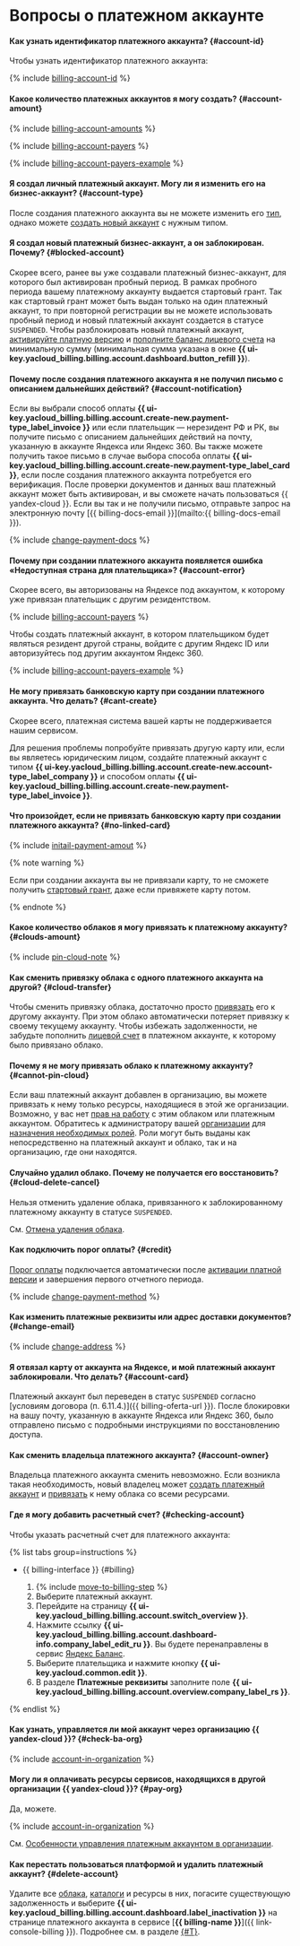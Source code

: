 # Вопросы о платежном аккаунте

#### Как узнать идентификатор платежного аккаунта? {#account-id}

Чтобы узнать идентификатор платежного аккаунта:

{% include [billing-account-id](../../_includes/billing/billing-account-id.md) %}

#### Какое количество платежных аккаунтов я могу создать? {#account-amount}

{% include [billing-account-amounts](../../billing/_includes/billing-account-amounts.md) %}

{% include [billing-account-payers](../../billing/_includes/billing-account-payers.md) %}

{% include [billing-account-payers-example](../../billing/_includes/billing-account-payers-example.md) %}

#### Я создал личный платежный аккаунт. Могу ли я изменить его на бизнес-аккаунт? {#account-type}

После создания платежного аккаунта вы не можете изменить его [тип](../../billing/concepts/billing-account.md#ba-types), однако можете [создать новый аккаунт](../../billing/operations/create-new-account.md) с нужным типом.

#### Я создал новый платежный бизнес-аккаунт, а он заблокирован. Почему? {#blocked-account}

Скорее всего, ранее вы уже создавали платежный бизнес-аккаунт, для которого был активирован пробный период. В рамках пробного периода вашему платежному аккаунту выдается стартовый грант. Так как стартовый грант может быть выдан только на один платежный аккаунт, то при повторной регистрации вы не можете использовать пробный период и новый платежный аккаунт создается в статусе `SUSPENDED`.
Чтобы разблокировать новый платежный аккаунт, [активируйте платную версию](../../billing/operations/activate-commercial.md) и [пополните баланс лицевого счета](../../billing/operations/pay-the-bill.md) на минимальную сумму (минимальная сумма указана в окне **{{ ui-key.yacloud_billing.billing.account.dashboard.button_refill }}**).

#### Почему после создания платежного аккаунта я не получил письмо с описанием дальнейших действий? {#account-notification}

Если вы выбрали способ оплаты **{{ ui-key.yacloud_billing.billing.account.create-new.payment-type_label_invoice }}** или если плательщик — нерезидент РФ и РК, вы получите письмо с описанием дальнейших действий на почту, указанную в аккаунте Яндекса или Яндекс 360. Вы также можете получить такое письмо в случае выбора способа оплаты **{{ ui-key.yacloud_billing.billing.account.create-new.payment-type_label_card }}**, если после создания платежного аккаунта потребуется его верификация. После проверки документов и данных ваш платежный аккаунт может быть активирован, и вы сможете начать пользоваться {{ yandex-cloud }}.
Если вы так и не получили письмо, отправьте запрос на электронную почту [{{ billing-docs-email }}](mailto:{{ billing-docs-email }}).

{% include [change-payment-docs](../../billing/_includes/change-payment-docs.md) %}

#### Почему при создании платежного аккаунта появляется ошибка «Недоступная страна для плательщика»? {#account-error}

Скорее всего, вы авторизованы на Яндексе под аккаунтом, к которому уже привязан плательщик с другим резидентством. 

{% include [billing-account-payers](../../billing/_includes/billing-account-payers.md) %}

Чтобы создать платежный аккаунт, в котором плательщиком будет являться резидент другой страны, войдите с другим Яндекс ID или авторизуйтесь под другим аккаунтом Яндекс 360. 

{% include [billing-account-payers-example](../../billing/_includes/billing-account-payers-example.md) %}

#### Не могу привязать банковскую карту при создании платежного аккаунта. Что делать? {#cant-create}

Скорее всего, платежная система вашей карты не поддерживается нашим сервисом.

Для решения проблемы попробуйте привязать другую карту или, если вы являетесь юридическим лицом, создайте платежный аккаунт с типом **{{ ui-key.yacloud_billing.billing.account.create-new.account-type_label_company }}** и способом оплаты **{{ ui-key.yacloud_billing.billing.account.create-new.payment-type_label_invoice }}**.

#### Что произойдет, если не привязать банковскую карту при создании платежного аккаунта? {#no-linked-card}

{% include [initail-payment-amout](../../_includes/billing/initial-payment-amount.md) %}

{% note warning %}

Если при создании аккаунта вы не привязали карту, то не сможете получить [стартовый грант](../../billing/concepts/bonus-account.md), даже если привяжете карту потом.

{% endnote %}

#### Какое количество облаков я могу привязать к платежному аккаунту? {#clouds-amount}

{% include [pin-cloud-note](../../billing/_includes/pin-cloud-note.md) %}

#### Как сменить привязку облака с одного платежного аккаунта на другой? {#cloud-transfer}

Чтобы сменить привязку облака, достаточно просто [привязать](../../billing/operations/pin-cloud.md) его к другому аккаунту. При этом облако автоматически потеряет привязку к своему текущему аккаунту. Чтобы избежать задолженности, не забудьте пополнить [лицевой счет](../../billing/concepts/personal-account.md) в платежном аккаунте, к которому было привязано облако.

#### Почему я не могу привязать облако к платежному аккаунту? {#cannot-pin-cloud}

Если ваш платежный аккаунт добавлен в организацию, вы можете привязать к нему только ресурсы, находящиеся в этой же организации. Возможно, у вас нет [прав на работу](../../billing/operations/pin-cloud.md#bind-roles) с этим облаком или платежным аккаунтом. Обратитесь к администратору вашей [организации](../../billing/concepts/organization.md) для [назначения необходимых ролей](../../billing/security/index.md#set-role).
Роли могут быть выданы как непосредственно на платежный аккаунт и облако, так и на организацию, где они находятся.

#### Случайно удалил облако. Почему не получается его восстановить? {#cloud-delete-cancel}

Нельзя отменить удаление облака, привязанного к заблокированному платежному аккаунту в статусе `SUSPENDED`.

См. [Отмена удаления облака](../../resource-manager/operations/cloud/delete-cancel.md).

#### Как подключить порог оплаты? {#credit}

[Порог оплаты](../../billing/concepts/billing-threshold.md) подключается автоматически после [активации платной версии](../../billing/operations/activate-commercial.md) и завершения первого отчетного периода.

{% include [change-payment-method](../../billing/_includes/change-payment-method.md) %}

#### Как изменить платежные реквизиты или адрес доставки документов? {#change-email}

{% include [change-address](../../billing/_includes/change-address.md) %}


#### Я отвязал карту от аккаунта на Яндексе, и мой платежный аккаунт заблокировали. Что делать? {#account-card}


Платежный аккаунт был переведен в статус `SUSPENDED` согласно [условиям договора (п. 6.11.4.)]({{ billing-oferta-url }}).
После блокировки на вашу почту, указанную в аккаунте Яндекса или Яндекс 360, было отправлено письмо с подробными инструкциями по восстановлению доступа.




#### Как сменить владельца платежного аккаунта? {#account-owner}

Владельца платежного аккаунта сменить невозможно. Если возникла такая необходимость, новый владелец может [создать платежный аккаунт](../../billing/operations/create-new-account.md) и [привязать](../../billing/operations/pin-cloud.md) к нему облака со всеми ресурсами.

#### Где я могу добавить расчетный счет? {#checking-account}

Чтобы указать расчетный счет для платежного аккаунта:

{% list tabs group=instructions %}

- {{ billing-interface }} {#billing}

   1. {% include [move-to-billing-step](../../billing/_includes/move-to-billing-step.md) %}
   1. Выберите платежный аккаунт.
   1. Перейдите на страницу **{{ ui-key.yacloud_billing.billing.account.switch_overview }}**.
   1. Нажмите ссылку **{{ ui-key.yacloud_billing.billing.account.dashboard-info.company_label_edit_ru }}**. 
      Вы будете перенаправлены в сервис [Яндекс Баланс](https://balance.yandex.ru/).
   1. Выберите плательщика и нажмите кнопку **{{ ui-key.yacloud.common.edit }}**.
   1. В разделе **Платежные реквизиты** заполните поле **{{ ui-key.yacloud_billing.billing.account.overview.company_label_rs }}**.

{% endlist %}

#### Как узнать, управляется ли мой аккаунт через организацию {{ yandex-cloud }}? {#check-ba-org}

{% include [account-in-organization](../../_includes/billing/check-account-organization.md) %}

#### Могу ли я оплачивать ресурсы сервисов, находящихся в другой организации {{ yandex-cloud }}? {#pay-org}

Да, можете.

{% include [account-in-organization](../../_includes/billing/pay-resouces-of-another-organization.md) %}

См. [Особенности управления платежным аккаунтом в организации](../../billing/concepts/organization.md).

#### Как перестать пользоваться платформой и удалить платежный аккаунт? {#delete-account}


Удалите все [облака](../../resource-manager/concepts/resources-hierarchy.md#cloud), [каталоги](../../resource-manager/concepts/resources-hierarchy.md#folder) и ресурсы в них, погасите существующую задолженность и выберите **{{ ui-key.yacloud_billing.billing.account.dashboard.label_inactivation }}** на странице платежного аккаунта в сервисе [**{{ billing-name }}**]({{ link-console-billing }}). Подробнее см. в разделе [{#T}](../../billing/operations/delete-account.md).



